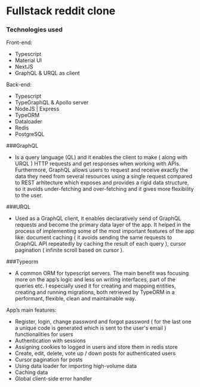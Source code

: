 # Fullstack reddit clone

### Technologies used
Front-end:
- Typescript
- Material UI
- NextJS
- GraphQL & URQL as client

Back-end:
- Typescript
- TypeGraphQL & Apollo server
- NodeJS | Express
- TypeORM
- Dataloader
- Redis
- PostgreSQL

###GraphQL
- Is a query language (QL) and it enables the client to make ( along with URQL )  HTTP requests and get responses when working with APIs. Furthermore, GraphQL allows users to request and receive exactly the data they need from several resources using a single request compared to REST arhitecture which exposes and provides a rigid data structure, so it avoids under-fetching and over-fetching and it gives more flexibility to the user.

###URQL
- Used as a GraphQL client, it enables declaratively send of GraphQL requests and become the primary data layer of the app. It helped in the process of implementing some of the most important features of the app like: document caching ( it avoids sending the same requests to GraphQL API repeatedly by caching the result of each query ), cursor pagination ( infinite scroll based on cursor ).

###Typeorm
- A common ORM for typescript servers. The main benefit was focusing more on the app’s logic and less on writing interfaces, part of the queries etc. I especially used it for creating and mapping entities, creating and running migrations, both retrieved by TypeORM in a performant, flexible, clean and maintainable way.

App’s main features:
- Register, login, change password and forgot password ( for the last one a unique code is generated which is sent to the user's email ) functionalities for users
- Authentication with sessions
- Assigning cookies to logged in users and store them in redis store
- Create, edit, delete, vote up / down posts for authenticated users
- Cursor pagination for posts
- Using data loader for importing high-volume data
- Caching data
- Global client-side error handler

